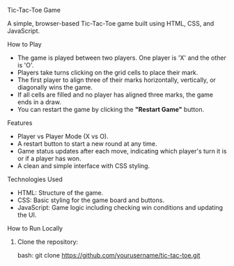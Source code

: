 Tic-Tac-Toe Game

A simple, browser-based Tic-Tac-Toe game built using HTML, CSS, and JavaScript.

How to Play

- The game is played between two players. One player is 'X' and the other is 'O'.
- Players take turns clicking on the grid cells to place their mark.
- The first player to align three of their marks horizontally, vertically, or diagonally wins the game.
- If all cells are filled and no player has aligned three marks, the game ends in a draw.
- You can restart the game by clicking the **"Restart Game"** button.

Features

- Player vs Player Mode (X vs O).
- A restart button to start a new round at any time.
- Game status updates after each move, indicating which player's turn it is or if a player has won.
- A clean and simple interface with CSS styling.

Technologies Used

- HTML: Structure of the game.
- CSS: Basic styling for the game board and buttons.
- JavaScript: Game logic including checking win conditions and updating the UI.

How to Run Locally

1. Clone the repository:

   bash:
   git clone https://github.com/yourusername/tic-tac-toe.git
